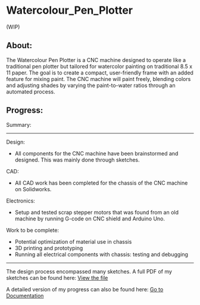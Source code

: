 # Watercolour_Pen_Plotter
(WIP)


## About:
The Watercolour Pen Plotter is a CNC machine designed to operate like a traditional pen plotter but tailored for watercolor painting on traditional 8.5 x 11 paper. The goal is to create a compact, user-friendly frame with an added feature for mixing paint. The CNC machine will paint freely, blending colors and adjusting shades by varying the paint-to-water ratios through an automated process.

## Progress:

Summary: 
_________________________________________________________________________________________________________________
Design:
- All components for the CNC machine have been brainstormed and designed. This was mainly done through sketches.
  
CAD:
- All CAD work has been completed for the chassis of the CNC machine on Solidworks. 

Electronics:
- Setup and tested scrap stepper motors that was found from an old machine by running G-code on CNC shield and Arduino Uno.

Work to be complete:
- Potential optimization of material use in chassis
- 3D printing and prototyping
- Running all electrical components with chassis: testing and debugging
___________________________________________________________________________________________________________________

  The design process encompassed many sketches. A full PDF of my sketches can be found here: 
  [View the file](WCPP_Design.pdf)

  A detailed version of my progress can also be found here: [Go to Documentation](docs/Progress.md)

  


  


  


